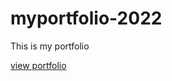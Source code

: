 # myportfolio-2022
This is my portfolio

[view portfolio](https://selena9090.github.io/myportfolio-2022/) 